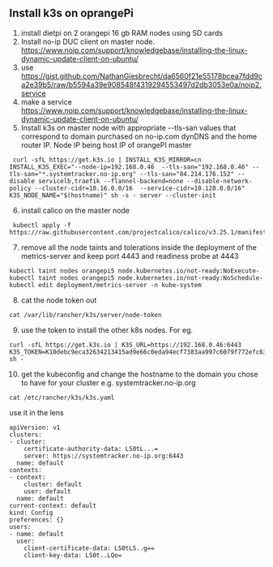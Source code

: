 Install k3s on oprangePi
---


1) install dietpi on 2 orangepi 16 gb RAM nodes using SD cards
2) Install no-ip DUC client on master node. 
https://www.noip.com/support/knowledgebase/installing-the-linux-dynamic-update-client-on-ubuntu/
3) use
https://gist.github.com/NathanGiesbrecht/da6560f21e55178bcea7fdd9ca2e39b5/raw/b5594a39e908548f4319294553497d2db3053e0a/noip2.service
4) make a service 
https://www.noip.com/support/knowledgebase/installing-the-linux-dynamic-update-client-on-ubuntu/
5) Install k3s on master node with appropriate --tls-san values that correspond to domain purchased on no-ip.com dynDNS and the home router IP. Node IP being host IP of orangePI master

```
 curl -sfL https://get.k3s.io | INSTALL_K3S_MIRROR=cn INSTALL_K3S_EXEC="--node-ip=192.168.0.46  --tls-san="192.168.0.46" --tls-san="*.systemtracker.no-ip.org" --tls-san="84.214.176.152" --disable servicelb,traefik --flannel-backend=none --disable-network-policy --cluster-cidr=10.16.0.0/16  --service-cidr=10.128.0.0/16" K3S_NODE_NAME="$(hostname)" sh -s - server --cluster-init
```
6) install calico on the master node
```
 kubectl apply -f https://raw.githubusercontent.com/projectcalico/calico/v3.25.1/manifests/calico.yaml
```
7) remove all the node taints and tolerations inside the deployment of the metrics-server and keep port 4443 and readiness probe at 4443
```
kubectl taint nodes orangepi5 node.kubernetes.io/not-ready:NoExecute-
kubectl taint nodes orangepi5 node.kubernetes.io/not-ready:NoSchedule-
kubectl edit deployment/metrics-server -n kube-system
```
8) cat the node token out 
```
cat /var/lib/rancher/k3s/server/node-token
```
9) use the token to install the other k8s nodes. For eg.
```
curl -sfL https://get.k3s.io | K3S_URL=https://192.168.0.46:6443 K3S_TOKEN=K10debc9eca32634213415ad9e66c0eda94ecf7383aa997c6079f772efc63e84828::server:b00401254d9c4817f4a9e584c19be5cf sh -
```

10) get the kubeconfig and change the hostname to the domain you chose to have for your cluster e.g. systemtracker.no-ip.org
```
cat /etc/rancher/k3s/k3s.yaml
```
use it in the lens
```
apiVersion: v1
clusters:
- cluster:
    certificate-authority-data: LS0tL...=
    server: https://systemtracker.no-ip.org:6443
  name: default
contexts:
- context:
    cluster: default
    user: default
  name: default
current-context: default
kind: Config
preferences: {}
users:
- name: default
  user:
    client-certificate-data: LS0tLS..g==
    client-key-data: LS0t..LQo=

```
